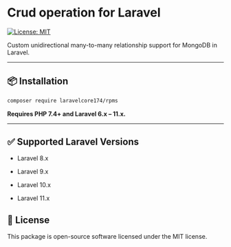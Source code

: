 # Crud operation for Laravel

[![License: MIT](https://img.shields.io/badge/License-MIT-blue.svg)](LICENSE)

Custom unidirectional many-to-many relationship support for MongoDB in Laravel.

---

## 📦 Installation

```bash
composer require laravelcore174/rpms

```
**Requires PHP 7.4+ and Laravel 6.x – 11.x.**


---

## ✅ Supported Laravel Versions

- Laravel 8.x

- Laravel 9.x

- Laravel 10.x

- Laravel 11.x

## 🔐 License

This package is open-source software licensed under the MIT license.
